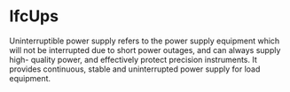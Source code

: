 IfcUps
======
  
Uninterruptible power supply refers to the power supply equipment which will
not be interrupted due to short power outages, and can always supply high-
quality power, and effectively protect precision instruments. It provides
continuous, stable and uninterrupted power supply for load equipment.


